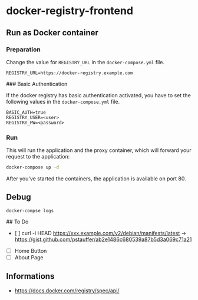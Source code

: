 # docker-registry-frontend

## Run as Docker container

### Preparation

Change the value for ``REGISTRY_URL`` in the ``docker-compose.yml`` file.
```
REGISTRY_URL=https://docker-registry.example.com
```

### Basic Authentication

If the docker registry has basic authentication activated, you have to set the following values in the ``docker-compose.yml`` file.
```
BASIC_AUTH=true
REGISTRY_USER=<user>
REGISTRY_PW=<password>
```

### Run
This will run the application and the proxy container, which will forward your request to the application:

```bash
docker-compose up -d
```

After you've started the containers, the application is available on port 80.


## Debug
```
docker-compse logs
```


## To Do

* [ ] curl -i HEAD https://xxx.example.com/v2/debian/manifests/latest -> https://gist.github.com/pstauffer/ab2e1486c680539a87b5d3a069c71a21
* [ ] Home Button
* [ ] About Page

## Informations
* https://docs.docker.com/registry/spec/api/
